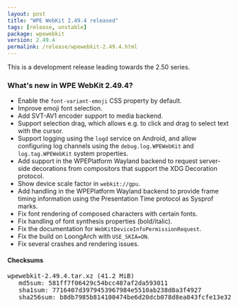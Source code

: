 ```yaml
---
layout: post
title: "WPE WebKit 2.49.4 released"
tags: [release, unstable]
package: wpewebkit
version: 2.49.4
permalink: /release/wpewebkit-2.49.4.html
---
```


This is a development release leading towards the 2.50 series.

### What's new in WPE WebKit 2.49.4?

- Enable the `font-variant-emoji` CSS property by default.
- Improve emoji font selection.
- Add SVT-AV1 encoder support to media backend.
- Support selection drag, which allows e.g. to click and drag to select text
  with the cursor.
- Support logging using the `logd` service on Android, and allow configuring
  log channels using the `debug.log.WPEWebKit` and `log.tag.WPEWebKit` system
  properties.
- Add support in the WPEPlatform Wayland backend to request server-side
  decorations from compositors that support the XDG Decoration protocol.
- Show device scale factor in `webkit://gpu`.
- Add handling in the WPEPlatform Wayland backend to provide frame timing
  information using the Presentation Time protocol as Sysprof marks.
- Fix font rendering of composed characters with certain fonts.
- Fix handling of font synthesis properties (bold/italic).
- Fix the documentation for `WebKitDeviceInfoPermissionRequest`.
- Fix the build on LoongArch with `USE_SKIA=ON`.
- Fix several crashes and rendering issues.

#### Checksums

<pre>
wpewebkit-2.49.4.tar.xz (41.2 MiB)
   md5sum: 581ff7f06429c54bcc487af2da593011
   sha1sum: 7716407d3979453967984e5510ab238d8a3f4927
   sha256sum: b8db7985b814100474be6d20dcb078d8ea843fcfe13e32c0f6a524fd229c158f
</pre>
